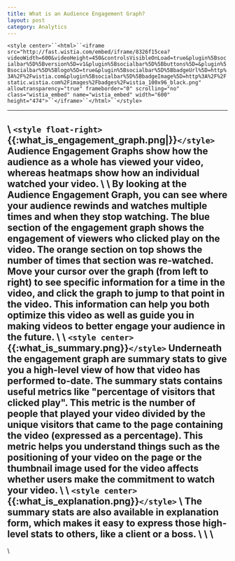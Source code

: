 ```yaml
---
title: What is an Audience Engagement Graph?
layout: post
category: Analytics
---
```


`<style center>``<html>``<iframe src="http://fast.wistia.com/embed/iframe/8326f15cea?videoWidth=600&videoHeight=450&controlsVisibleOnLoad=true&plugin%5Bsocialbar%5D%5Bversion%5D=v1&plugin%5Bsocialbar%5D%5Bbuttons%5D=&plugin%5Bsocialbar%5D%5Blogo%5D=true&plugin%5Bsocialbar%5D%5BbadgeUrl%5D=http%3A%2F%2Fwistia.com&plugin%5Bsocialbar%5D%5BbadgeImage%5D=http%3A%2F%2Fstatic.wistia.com%2Fimages%2Fbadges%2Fwistia_100x96_black.png" allowtransparency="true" frameborder="0" scrolling="no" class="wistia_embed" name="wistia_embed" width="600" height="474">``</iframe>``</html>``</style>`

----
\\
`<style float-right>`{{:what_is_engagement_graph.png|}}`</style>`
Audience Engagement Graphs show how the audience as a whole has viewed your video, whereas heatmaps show how an individual watched your video. 
\\
\\
By looking at the Audience Engagement Graph, you can see where your audience rewinds and watches multiple times and when they stop watching.  The blue section of the engagement graph shows the engagement of viewers who clicked play on the video. The orange section on top shows the number of times that section was re-watched. Move your cursor over the graph (from left to right) to see specific information for a time in the video, and click the graph to jump to that point in the video. This information can help you both optimize this video as well as guide you in making videos to better engage your audience in the future.
\\
\\
`<style center>`{{:what_is_summary.png}}`</style>`
Underneath the engagement graph are summary stats to give you a high-level view of how that video has performed to-date.
The summary stats contains useful metrics like "percentage of visitors that clicked play".  This metric is the number of people that played your video divided by the unique visitors that came to the page containing the video (expressed as a percentage).  This metric helps you understand things such as the positioning of your video on the page or the thumbnail image used for the video affects whether users make the commitment to watch your video.
\\
\\
`<style center>`{{:what_is_explanation.png}}`</style>`
\\
The summary stats are also available in explanation form, which makes it easy to express those high-level stats to others, like a client or a boss.
\\
\\
\\
----
\\
